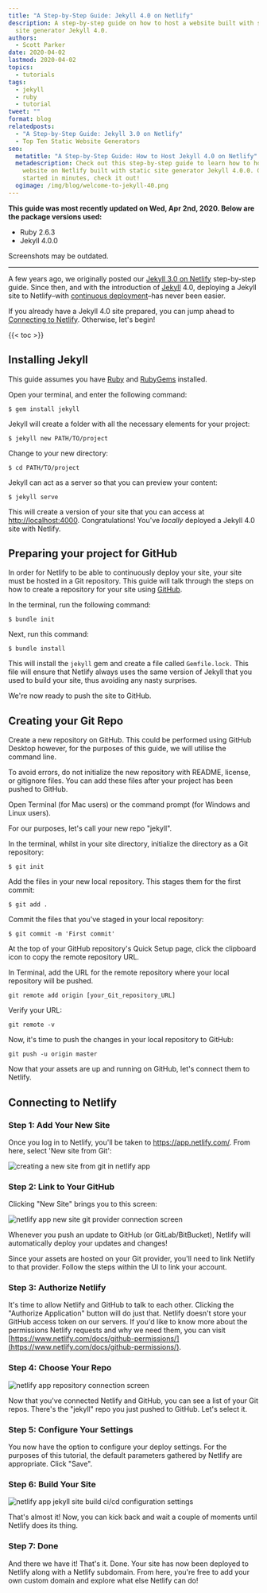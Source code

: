 ```yaml
---
title: "A Step-by-Step Guide: Jekyll 4.0 on Netlify"
description: A step-by-step guide on how to host a website built with static
  site generator Jekyll 4.0.
authors:
  - Scott Parker
date: 2020-04-02
lastmod: 2020-04-02
topics:
  - tutorials
tags:
  - jekyll
  - ruby
  - tutorial
tweet: ""
format: blog
relatedposts:
  - "A Step-by-Step Guide: Jekyll 3.0 on Netlify"
  - Top Ten Static Website Generators
seo:
  metatitle: "A Step-by-Step Guide: How to Host Jekyll 4.0 on Netlify"
  metadescription: Check out this step-by-step guide to learn how to host a static
    website on Netlify built with static site generator Jekyll 4.0.0. Get
    started in minutes, check it out!
  ogimage: /img/blog/welcome-to-jekyll-40.png
---
```


**This guide was most recently updated on Wed, Apr 2nd, 2020. Below are the package versions used:**

* Ruby 2.6.3
* Jekyll 4.0.0

Screenshots may be outdated.

---

A few years ago, we originally posted our [Jekyll 3.0 on Netlify](https://www.netlify.com/blog/2015/10/28/a-step-by-step-guide-jekyll-3.0-on-netlify/) step-by-step guide. Since then, and with the introduction of [Jekyll](https://jekyllrb.com/) 4.0, deploying a Jekyll site to Netlify–with [continuous deployment](https://docs.netlify.com/site-deploys/create-deploys/#deploy-with-git)–has never been easier.

If you already have a Jekyll 4.0 site prepared, you can jump ahead to [Connecting to Netlify](#netlifystart). Otherwise, let's begin!

{{< toc >}}

## Installing Jekyll

This guide assumes you have [Ruby](https://www.ruby-lang.org) and [RubyGems](https://rubygems.org/) installed.

Open your terminal, and enter the following command:

    $ gem install jekyll

Jekyll will create a folder with all the necessary elements for your project:

    $ jekyll new PATH/TO/project

Change to your new directory:

    $ cd PATH/TO/project

Jekyll can act as a server so that you can preview your content:

    $ jekyll serve

This will create a version of your site that you can access at [http://localhost:4000](http://localhost:4000). Congratulations! You've _locally_ deployed a Jekyll 4.0 site with Netlify.

## Preparing your project for GitHub

In order for Netlify to be able to continuously deploy your site, your site must be hosted in a Git repository. This guide will talk through the steps on how to create a repository for your site using [GitHub](https://github.com).

In the terminal, run the following command:

    $ bundle init

Next, run this command:

    $ bundle install

This will install the `jekyll` gem and create a file called `Gemfile.lock.` This file will ensure that Netlify always uses the same version of Jekyll that you used to build your site, thus avoiding any nasty surprises.

We're now ready to push the site to GitHub.

## Creating your Git Repo

Create a new repository on GitHub. This could be performed using GitHub Desktop however, for the purposes of this guide, we will utilise the command line.

To avoid errors, do not initialize the new repository with README, license, or gitignore files. You can add these files after your project has been pushed to GitHub.

Open Terminal (for Mac users) or the command prompt (for Windows and Linux users).

For our purposes, let's call your new repo "jekyll".

In the terminal, whilst in your site directory, initialize the directory as a Git repository:

    $ git init

Add the files in your new local repository. This stages them for the first commit:

    $ git add .

Commit the files that you've staged in your local repository:

    $ git commit -m 'First commit'

At the top of your GitHub repository's Quick Setup page, click the clipboard icon to copy the remote repository URL.

In Terminal, add the URL for the remote repository where your local repository will be pushed.

    git remote add origin [your_Git_repository_URL]

Verify your URL:

    git remote -v

Now, it's time to push the changes in your local repository to GitHub:

    git push -u origin master

Now that your assets are up and running on GitHub, let's connect them to Netlify.

<a id="netlifystart"></a>

## Connecting to Netlify

### Step 1: Add Your New Site

Once you log in to Netlify, you'll be taken to https://app.netlify.com/. From here, select 'New site from Git':

![creating a new site from git in netlify app](/img/blog/new-site-from-git-betabp.png)

### Step 2: Link to Your GitHub

Clicking "New Site" brings you to this screen:

![netlify app new site git provider connection screen](/img/blog/create-a-new-site-git.png)

Whenever you push an update to GitHub (or GitLab/BitBucket), Netlify will automatically deploy your updates and changes!

Since your assets are hosted on your Git provider, you'll need to link Netlify to that provider. Follow the steps within the UI to link your account.

### Step 3: Authorize Netlify

It's time to allow Netlify and GitHub to talk to each other. Clicking the "Authorize Application" button will do just that. Netlify doesn't store your GitHub access token on our servers. If you'd like to know more about the permissions Netlify requests and why we need them, you can visit [https://www.netlify.com/docs/github-permissions/](https://www.netlify.com/docs/github-permissions/).

### Step 4: Choose Your Repo

![netlify app repository connection screen](/img/blog/choose_repo3.png)

Now that you've connected Netlify and GitHub, you can see a list of your Git repos. There's the "jekyll" repo you just pushed to GitHub. Let's select it.

### Step 5: Configure Your Settings

You now have the option to configure your deploy settings. For the purposes of this tutorial, the default parameters gathered by Netlify are appropriate. Click "Save".

### Step 6: Build Your Site

![netlify app jekyll site build ci/cd configuration settings](/img/blog/deploy_in_progress_3.png)

That's almost it! Now, you can kick back and wait a couple of moments until Netlify does its thing.

### Step 7: Done

And there we have it! That's it. Done. Your site has now been deployed to Netlify along with a Netlify subdomain. From here, you're free to add your own custom domain and explore what else Netlify can do!
